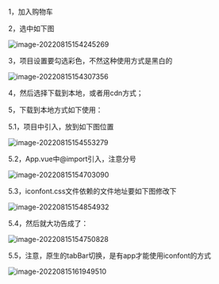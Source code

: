 1，加入购物车

2，选中如下图

![image-20220815154245269](C:\Users\li\AppData\Roaming\Typora\typora-user-images\image-20220815154245269.png)



3，项目设置要勾选彩色，不然这种使用方式是黑白的

![image-20220815154307356](C:\Users\li\AppData\Roaming\Typora\typora-user-images\image-20220815154307356.png)

4，然后选择下载到本地，或者用cdn方式；



5，下载到本地方式如下使用：

5.1，项目中引入，放到如下图位置

![image-20220815154553279](C:\Users\li\AppData\Roaming\Typora\typora-user-images\image-20220815154553279.png)



5.2，App.vue中@import引入，注意分号

![image-20220815154703090](C:\Users\li\AppData\Roaming\Typora\typora-user-images\image-20220815154703090.png)



5.3，iconfont.css文件依赖的文件地址要如下图修改下

![image-20220815154854932](C:\Users\li\AppData\Roaming\Typora\typora-user-images\image-20220815154854932.png)



5.4，然后就大功告成了：

![image-20220815154750828](C:\Users\li\AppData\Roaming\Typora\typora-user-images\image-20220815154750828.png)



5.5，注意，原生的tabBar切换，是有app才能使用iconfont的方式

![image-20220815161949510](C:\Users\li\AppData\Roaming\Typora\typora-user-images\image-20220815161949510.png)